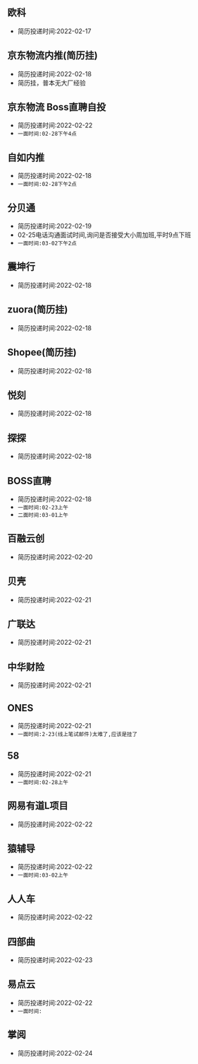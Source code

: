 ## 欧科
- 简历投递时间:2022-02-17
## 京东物流内推(简历挂)
- 简历投递时间:2022-02-18
- 简历挂，普本无大厂经验
## 京东物流 Boss直聘自投
- 简历投递时间:2022-02-22
- `一面时间:02-28下午4点`
## 自如内推
- 简历投递时间:2022-02-18
- `一面时间:02-28下午2点`
## 分贝通
- 简历投递时间:2022-02-19
- 02-25电话沟通面试时间,询问是否接受大小周加班,平时9点下班
- `一面时间:03-02下午2点`
## 震坤行
- 简历投递时间:2022-02-18
## zuora(简历挂)
- 简历投递时间:2022-02-18
## Shopee(简历挂)
- 简历投递时间:2022-02-18
## 悦刻
- 简历投递时间:2022-02-18
## 探探
- 简历投递时间:2022-02-18
## BOSS直聘
- 简历投递时间:2022-02-18
- `一面时间:02-23上午`
- `二面时间:03-01上午`
## 百融云创
- 简历投递时间:2022-02-20
## 贝壳
- 简历投递时间:2022-02-21
## 广联达
- 简历投递时间:2022-02-21
## 中华财险
- 简历投递时间:2022-02-21
## ONES
- 简历投递时间:2022-02-21
- `一面时间:2-23(线上笔试邮件)太难了,应该是挂了`
## 58
- 简历投递时间:2022-02-21
- `一面时间:02-28上午`
## 网易有道L项目
- 简历投递时间:2022-02-22
## 猿辅导
- 简历投递时间:2022-02-22
- `一面时间:03-02上午`
## 人人车
- 简历投递时间:2022-02-22
## 四部曲
- 简历投递时间:2022-02-23
## 易点云
- 简历投递时间:2022-02-22
- `一面时间:`
## 掌阅
- 简历投递时间:2022-02-24